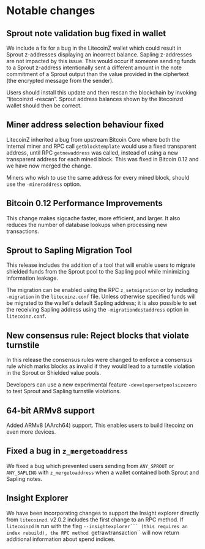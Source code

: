 Notable changes
===============

Sprout note validation bug fixed in wallet
------------------------------------------
We include a fix for a bug in the LitecoinZ wallet which could result in Sprout
z-addresses displaying an incorrect balance. Sapling z-addresses are not
impacted by this issue. This would occur if someone sending funds to a Sprout
z-address intentionally sent a different amount in the note commitment of a
Sprout output than the value provided in the ciphertext (the encrypted message
from the sender).

Users should install this update and then rescan the blockchain by invoking
“litecoinzd -rescan”. Sprout address balances shown by the litecoinzd wallet should
then be correct.

Miner address selection behaviour fixed
---------------------------------------
LitecoinZ inherited a bug from upstream Bitcoin Core where both the internal miner
and RPC call `getblocktemplate` would use a fixed transparent address, until RPC
`getnewaddress` was called, instead of using a new transparent address for each
mined block.  This was fixed in Bitcoin 0.12 and we have now merged the change.

Miners who wish to use the same address for every mined block, should use the
`-mineraddress` option. 

Bitcoin 0.12 Performance Improvements
-------------------------------------
This change makes sigcache faster, more efficient, and larger. It also reduces
the number of database lookups when processing new transactions.

Sprout to Sapling Migration Tool
--------------------------------
This release includes the addition of a tool that will enable users to migrate
shielded funds from the Sprout pool to the Sapling pool while minimizing
information leakage. 

The migration can be enabled using the RPC `z_setmigration` or by including
`-migration` in the `litecoinz.conf` file. Unless otherwise specified funds will be
migrated to the wallet's default Sapling address; it is also possible to set the 
receiving Sapling address using the `-migrationdestaddress` option in `litecoinz.conf`.

New consensus rule: Reject blocks that violate turnstile
--------------------------------------------------------
In this release the consensus rules were changed to enforce a consensus rule
which marks blocks as invalid if they would lead to a turnstile violation in
the Sprout or Shielded value pools.

Developers can use a new experimental feature `-developersetpoolsizezero` to test
Sprout and Sapling turnstile violations.

64-bit ARMv8 support
--------------------
Added ARMv8 (AArch64) support. This enables users to build litecoinz on even more
devices.

Fixed a bug in ``z_mergetoaddress``
-----------------------------------

We fixed a bug which prevented users sending from ``ANY_SPROUT`` or ``ANY_SAPLING``
with ``z_mergetoaddress`` when a wallet contained both Sprout and Sapling notes.

Insight Explorer
----------------

We have been incorporating changes to support the Insight explorer directly from
``litecoinzd``. v2.0.2 includes the first change to an RPC method. If ``litecoinzd`` is
run with the flag ``--insightexplorer``` (this requires an index rebuild), the
RPC method ``getrawtransaction`` will now return additional information about
spend indices.
